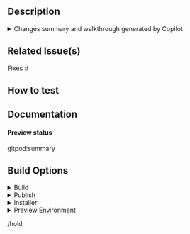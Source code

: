 ## Description
<!-- Describe your changes in detail -->

<details>
<summary>Changes summary and walkthrough generated by Copilot</summary>

<!--
copilot:summary
-->

<!--
copilot:walkthrough
-->

</details>

## Related Issue(s)
<!-- List the issue(s) this PR solves -->
Fixes #

## How to test
<!-- Provide steps to test this PR -->

## Documentation
<!--
Does this PR require updates to the documentation at www.gitpod.io/docs?
* Yes
  * 1. Please create a docs issue: https://github.com/gitpod-io/website/issues/new?labels=documentation&template=DOCS-NEW-FEATURE.yml&title=%5BDocs+-+New+Feature%5D%3A+%3Cyour+feature+name+here%3E
  * 2. Paste the link to the docs issue below this comment
* No
  * Are you sure? If so, nothing to do here.
-->

#### Preview status

gitpod:summary

## Build Options

<details>
<summary>Build</summary>

- [ ] /werft with-werft
      Run the build with werft instead of GHA
- [ ] leeway-no-cache
- [ ] /werft no-test
      Run Leeway with `--dont-test`
</details>

<details>
<summary>Publish</summary>

- [ ] /werft publish-to-npm
- [ ] /werft publish-to-jb-marketplace
</details>

<details>
<summary>Installer</summary>

- [ ] analytics=segment
- [ ] with-dedicated-emulation
- [ ] workspace-feature-flags
  Add desired feature flags to the end of the line above, space separated
</details>

<details>
<summary>Preview Environment</summary>

- [ ] /werft with-local-preview
      If enabled this will build `install/preview`
- [ ] /werft with-preview
- [ ] /werft with-large-vm
- [ ] /werft with-gce-vm
      If enabled this will create the environment on GCE infra
- [ ] with-integration-tests=all
      Valid options are `all`, `workspace`, `webapp`, `ide`, `jetbrains`, `vscode`, `ssh`
</details>

/hold
